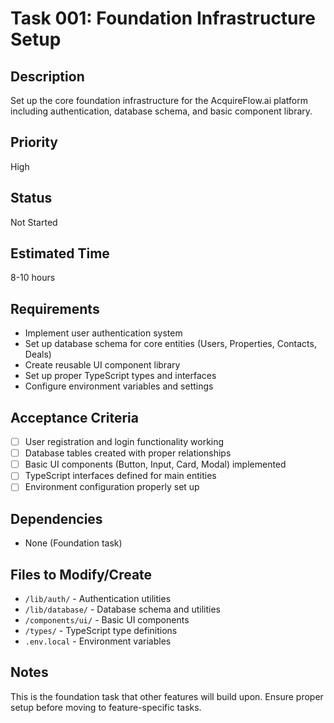 # Task 001: Foundation Infrastructure Setup

## Description
Set up the core foundation infrastructure for the AcquireFlow.ai platform including authentication, database schema, and basic component library.

## Priority
High

## Status
Not Started

## Estimated Time
8-10 hours

## Requirements
- Implement user authentication system
- Set up database schema for core entities (Users, Properties, Contacts, Deals)
- Create reusable UI component library
- Set up proper TypeScript types and interfaces
- Configure environment variables and settings

## Acceptance Criteria
- [ ] User registration and login functionality working
- [ ] Database tables created with proper relationships
- [ ] Basic UI components (Button, Input, Card, Modal) implemented
- [ ] TypeScript interfaces defined for main entities
- [ ] Environment configuration properly set up

## Dependencies
- None (Foundation task)

## Files to Modify/Create
- `/lib/auth/` - Authentication utilities
- `/lib/database/` - Database schema and utilities
- `/components/ui/` - Basic UI components
- `/types/` - TypeScript type definitions
- `.env.local` - Environment variables

## Notes
This is the foundation task that other features will build upon. Ensure proper setup before moving to feature-specific tasks. 